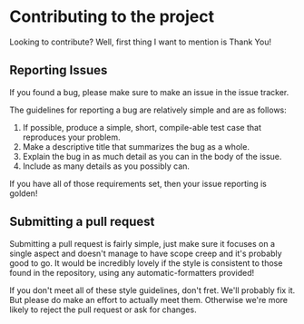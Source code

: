 # Contributing to the project

Looking to contribute? Well, first thing I want to mention is Thank You!



## Reporting Issues

If you found a bug, please make sure to make an issue in the issue tracker.

The guidelines for reporting a bug are relatively simple and are as follows:

1. If possible, produce a simple, short, compile-able test case that reproduces your problem.
2. Make a descriptive title that summarizes the bug as a whole.
3. Explain the bug in as much detail as you can in the body of the issue.
4. Include as many details as you possibly can.

If you have all of those requirements set, then your issue reporting is golden!



## Submitting a pull request

Submitting a pull request is fairly simple, just make sure it focuses on a single aspect and doesn't manage to have scope creep and it's probably good to go. It would be incredibly lovely if the style is consistent to those found in the repository, using any automatic-formatters provided!

If you don't meet all of these style guidelines, don't fret. We'll probably fix it. But please do make an effort to actually meet them. Otherwise we're more likely to reject the pull request or ask for changes.

